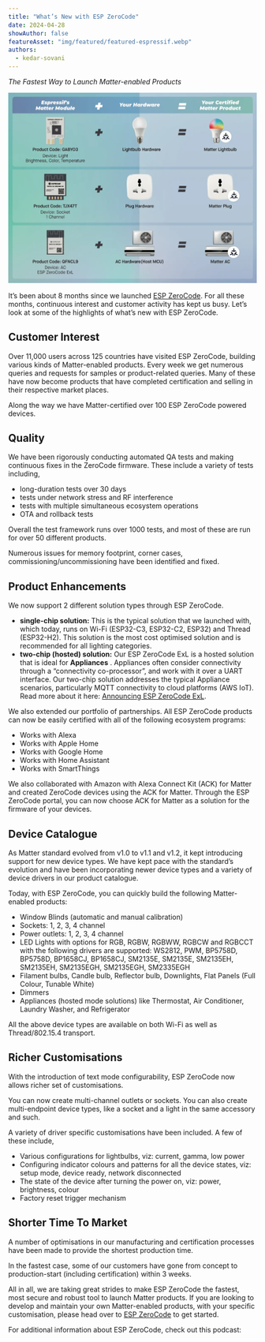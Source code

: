 ```yaml
---
title: "What’s New with ESP ZeroCode"
date: 2024-04-28
showAuthor: false
featureAsset: "img/featured/featured-espressif.webp"
authors:
  - kedar-sovani
---
```

*The Fastest Way to Launch Matter-enabled Products*

![](img/whats-1.webp)

It’s been about 8 months since we launched [ESP ZeroCode](https://zerocode.espressif.com). For all these months, continuous interest and customer activity has kept us busy. Let’s look at some of the highlights of what’s new with ESP ZeroCode.

## Customer Interest

Over 11,000 users across 125 countries have visited ESP ZeroCode, building various kinds of Matter-enabled products. Every week we get numerous queries and requests for samples or product-related queries. Many of these have now become products that have completed certification and selling in their respective market places.

Along the way we have Matter-certified over 100 ESP ZeroCode powered devices.

## Quality

We have been rigorously conducting automated QA tests and making continuous fixes in the ZeroCode firmware. These include a variety of tests including,

- long-duration tests over 30 days
- tests under network stress and RF interference
- tests with multiple simultaneous ecosystem operations
- OTA and rollback tests

Overall the test framework runs over 1000 tests, and most of these are run for over 50 different products.

Numerous issues for memory footprint, corner cases, commissioning/uncommissioning have been identified and fixed.

## Product Enhancements

We now support 2 different solution types through ESP ZeroCode.

- __single-chip solution:__  This is the typical solution that we launched with, which today, runs on Wi-Fi (ESP32-C3, ESP32-C2, ESP32) and Thread (ESP32-H2). This solution is the most cost optimised solution and is recommended for all lighting categories.
- __two-chip (hosted) solution:__  Our ESP ZeroCode ExL is a hosted solution that is ideal for __Appliances__ . Appliances often consider connectivity through a “connectivity co-processor”, and work with it over a UART interface. Our two-chip solution addresses the typical Appliance scenarios, particularly MQTT connectivity to cloud platforms (AWS IoT). Read more about it here: [Announcing ESP ZeroCode ExL](/esp-zerocode-exl-module-powered-by-aws-iot-expresslink-simplifying-matter-compatible-6f90fa89abe6).

We also extended our portfolio of partnerships. All ESP ZeroCode products can now be easily certified with all of the following ecosystem programs:

- Works with Alexa
- Works with Apple Home
- Works with Google Home
- Works with Home Assistant
- Works with SmartThings

We also collaborated with Amazon with Alexa Connect Kit (ACK) for Matter and created ZeroCode devices using the ACK for Matter. Through the ESP ZeroCode portal, you can now choose ACK for Matter as a solution for the firmware of your devices.

## Device Catalogue

As Matter standard evolved from v1.0 to v1.1 and v1.2, it kept introducing support for new device types. We have kept pace with the standard’s evolution and have been incorporating newer device types and a variety of device drivers in our product catalogue.

Today, with ESP ZeroCode, you can quickly build the following Matter-enabled products:

- Window Blinds (automatic and manual calibration)
- Sockets: 1, 2, 3, 4 channel
- Power outlets: 1, 2, 3, 4 channel
- LED Lights with options for RGB, RGBW, RGBWW, RGBCW and RGBCCT with the following drivers are supported: WS2812, PWM, BP5758D, BP5758D, BP1658CJ, BP1658CJ, SM2135E, SM2135E, SM2135EH, SM2135EH, SM2135EGH, SM2135EGH, SM2335EGH
- Filament bulbs, Candle bulb, Reflector bulb, Downlights, Flat Panels (Full Colour, Tunable White)
- Dimmers
- Appliances (hosted mode solutions) like Thermostat, Air Conditioner, Laundry Washer, and Refrigerator

All the above device types are available on both Wi-Fi as well as Thread/802.15.4 transport.

## Richer Customisations

With the introduction of text mode configurability, ESP ZeroCode now allows richer set of customisations.

You can now create multi-channel outlets or sockets. You can also create multi-endpoint device types, like a socket and a light in the same accessory and such.

A variety of driver specific customisations have been included. A few of these include,

- Various configurations for lightbulbs, viz: current, gamma, low power
- Configuring indicator colours and patterns for all the device states, viz: setup mode, device ready, network disconnected
- The state of the device after turning the power on, viz: power, brightness, colour
- Factory reset trigger mechanism

## Shorter Time To Market

A number of optimisations in our manufacturing and certification processes have been made to provide the shortest production time.

In the fastest case, some of our customers have gone from concept to production-start (including certification) within 3 weeks.

All in all, we are taking great strides to make ESP ZeroCode the fastest, most secure and robust tool to launch Matter products. If you are looking to develop and maintain your own Matter-enabled products, with your specific customisation, please head over to [ESP ZeroCode](https://zerocode.espressif.com) to get started.

For additional information about ESP ZeroCode, check out this podcast:
